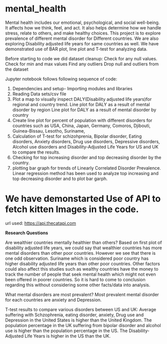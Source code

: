 # mental_health
Mental health includes our emotional, psychological, and social well-being. It affects how we think, feel, and act. It also helps determine how we handle stress, relate to others, and make healthy choices. This project is to explore prevalence of different mental disorder for Different countries. 
We are also exploring Disability adjusted life years for same countries as well. We have demonstrated use of BAR plot, line plot and T-test for analyzing data. 

Before starting to code we did dataset cleanup:
Check for any null values. 
Check for min and max values
Find any outliers
Drop null and outliers from the dataset


Jupyter notebook follows following sequence of code:
1. Dependencies and setup- Importing modules and libraries
2. Reading Data sets/csv file
3. Plot a map to visually inspect DALY(Disability adjusted life years)for regional and country trend.
  Line plot for DALY as a result of mental disorder by region
  Line plot for DALY as a result of mental disorder by country
4. Create line plot for percent of population with different disorders for countries such as USA, China, Japan, Germany, Comoros, Djibouti, Guinea-Bissau, Lesotho, Suriname, 
5. Calculation of T-test for schizohprenia, Bipolar disorder, Eating disorders, Anxiety disorders, Drug use disorders, Depressive disorders, Alcohol use disorders and Disability-Adjusted Life Years for US and UK to compare the results.
6.  Checking for top increasing disorder and top decreasing disorder by the country.
7.  plotting bar graph for  trends of Linearly Correlated Disorder Prevalence. Linear regression method has been used to analyze top increasing and top decreasing disorder and to plot bar garph.

  
# We have demonstarted Use of API to fetch kitten Images in the code.
url used: https://api.thecatapi.com

**Research Questions**

Are wealthier countries mentally healthier than others?
Based on first plot of disability adjusted life years, we could say that wealthier countries has more mental disorders than other poor countries. However we see that there is one odd observation. Suriname which is considered poor country has higher disability adjusted life years than other poor countries. Other factors could also affect this studies such as wealthy countries have the money to track the number of people that seek mental health which might not even been offered in poorer countries.
So it is hard to come to conclusion regarding this without considering some other facts/data into analysis.

What mental disorders are most prevalent?
Most prevalent mental disorder for each countries are anxiety and Depression. 

T-test results to compare various disorders between US and UK:
Average suffering with Schzophrenia, eating disorder, anxiety, Drug use and Depression in the United States is higher than the United Kingdom.
The population percentage in the UK suffering from bipolar disorder and alcohol use is higher than the population percentage in the US.
The Disability-Adjusted Life Years is higher in the US than the UK.
